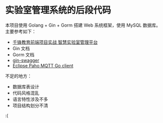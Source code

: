 # 实验室管理系统的后段代码

本项目使用 Golang + Gin + Gorm 搭建 Web 系统框架，使用 MySQL 数据库。主要参考如下：
- [千锋教育前端项目实战 智慧实验室管理平台](https://www.bilibili.com/video/BV1wh4y1S7dr/?spm_id_from=333.337.search-card.all.click&vd_source=c529867d50b2c40f62f80596ce98d5db)
- Gin 文档
- Gorm 文档
- [gin-swagger](https://github.com/swaggo/gin-swagger)
- [Eclipse Paho MQTT Go client](https://github.com/eclipse/paho.mqtt.golang)

不足的地方：
- 数据库表设计
- 代码风格混乱
- 语言特性涉及不多
- 项目结构划分不清

:(